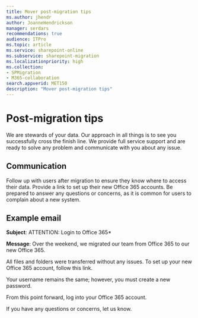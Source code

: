 ```yaml
---
title: Mover post-migration tips 
ms.author: jhendr
author: JoanneHendrickson
manager: serdars
recommendations: true
audience: ITPro
ms.topic: article
ms.service: sharepoint-online
ms.subservice: sharepoint-migration
ms.localizationpriority: high
ms.collection: 
- SPMigration
- M365-collaboration
search.appverid: MET150
description: "Mover post-migration tips"
---
```


# Post-migration tips

We are stewards of your data. Our approach in all things is to see you successfully cross the finish line. We provide full service support and are ready to solve any problem and communicate with you about any issue.

## Communication

Follow up with users after migration to ensure they know where to access their data.
Provide a link to set up their new Office 365 accounts. Be prepared to answer any questions or concerns, as it is common for users to complain about a new system.

## Example email

**Subject**: ATTENTION: Login to Office 365*

**Message**: 
Over the weekend, we migrated our team from Office 365 to our new Office 365.

All files and folders were transferred without any issues. To set up your new Office 365 account, follow this link.

Your username remains the same; however, you must create a new password.

From this point forward, log into your Office 365 account.

If you have any questions or concerns, let us know.

